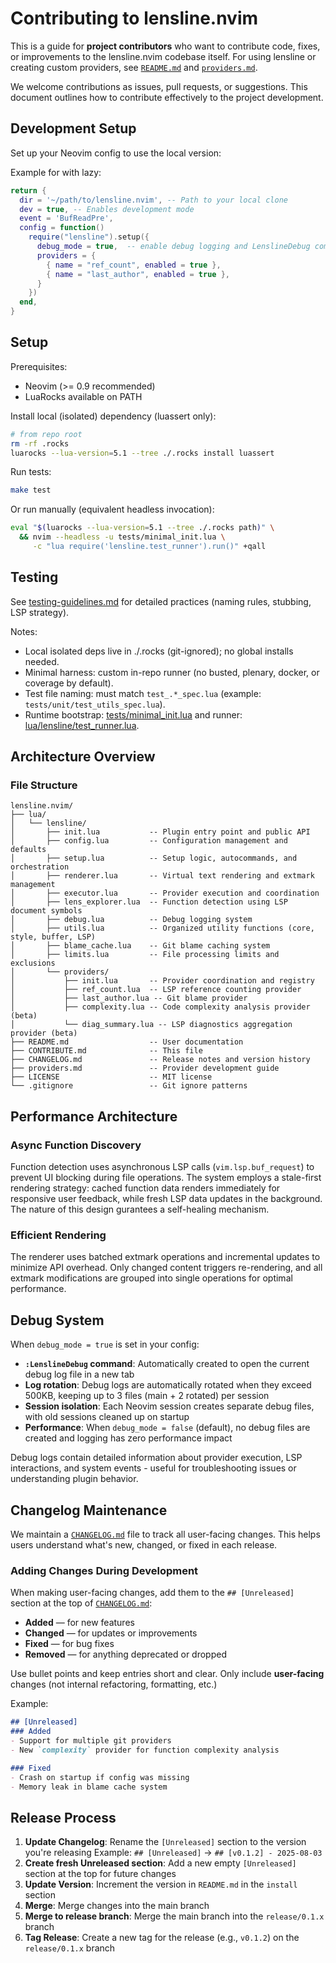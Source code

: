 # Contributing to lensline.nvim

This is a guide for **project contributors** who want to contribute code, fixes, or improvements to the lensline.nvim codebase itself. For using lensline or creating custom providers, see [`README.md`](README.md) and [`providers.md`](providers.md).

We welcome contributions as issues, pull requests, or suggestions. This document outlines how to contribute effectively to the project development.

## Development Setup

Set up your Neovim config to use the local version:

Example for with lazy:

```lua
return {
  dir = '~/path/to/lensline.nvim', -- Path to your local clone
  dev = true, -- Enables development mode
  event = 'BufReadPre',
  config = function()
    require("lensline").setup({
      debug_mode = true,  -- enable debug logging and LenslineDebug command
      providers = {
        { name = "ref_count", enabled = true },
        { name = "last_author", enabled = true },
      }
    })
  end,
}
```

## Setup

Prerequisites:
- Neovim (>= 0.9 recommended)
- LuaRocks available on PATH

Install local (isolated) dependency (luassert only):
```bash
# from repo root
rm -rf .rocks
luarocks --lua-version=5.1 --tree ./.rocks install luassert
```

Run tests:
```bash
make test
```

Or run manually (equivalent headless invocation):
```bash
eval "$(luarocks --lua-version=5.1 --tree ./.rocks path)" \
  && nvim --headless -u tests/minimal_init.lua \
     -c "lua require('lensline.test_runner').run()" +qall
```

## Testing

See [testing-guidelines.md](testing-guidelines.md:1) for detailed practices (naming rules, stubbing, LSP strategy).

Notes:
- Local isolated deps live in ./.rocks (git-ignored); no global installs needed.
- Minimal harness: custom in-repo runner (no busted, plenary, docker, or coverage by default).
- Test file naming: must match `test_.*_spec.lua` (example: `tests/unit/test_utils_spec.lua`).
- Runtime bootstrap: [tests/minimal_init.lua](tests/minimal_init.lua:1) and runner: [lua/lensline/test_runner.lua](lua/lensline/test_runner.lua:1).

## Architecture Overview

### File Structure

```
lensline.nvim/
├── lua/
│   └── lensline/
│       ├── init.lua           -- Plugin entry point and public API
│       ├── config.lua         -- Configuration management and defaults
│       ├── setup.lua          -- Setup logic, autocommands, and orchestration
│       ├── renderer.lua       -- Virtual text rendering and extmark management
│       ├── executor.lua       -- Provider execution and coordination
│       ├── lens_explorer.lua  -- Function detection using LSP document symbols
│       ├── debug.lua          -- Debug logging system
│       ├── utils.lua          -- Organized utility functions (core, style, buffer, LSP)
│       ├── blame_cache.lua    -- Git blame caching system
│       ├── limits.lua         -- File processing limits and exclusions
│       └── providers/
│           ├── init.lua       -- Provider coordination and registry
│           ├── ref_count.lua  -- LSP reference counting provider
│           ├── last_author.lua -- Git blame provider
│           ├── complexity.lua -- Code complexity analysis provider (beta)
│           └── diag_summary.lua -- LSP diagnostics aggregation provider (beta)
├── README.md                  -- User documentation
├── CONTRIBUTE.md              -- This file
├── CHANGELOG.md               -- Release notes and version history
├── providers.md               -- Provider development guide
├── LICENSE                    -- MIT license
└── .gitignore                 -- Git ignore patterns
```

## Performance Architecture

### Async Function Discovery
Function detection uses asynchronous LSP calls (`vim.lsp.buf_request`) to prevent UI blocking during file operations. The system employs a stale-first rendering strategy: cached function data renders immediately for responsive user feedback, while fresh LSP data updates in the background. The nature of this design gurantees a self-healing mechanism.

### Efficient Rendering
The renderer uses batched extmark operations and incremental updates to minimize API overhead. Only changed content triggers re-rendering, and all extmark modifications are grouped into single operations for optimal performance.

## Debug System

When `debug_mode = true` is set in your config:

- **`:LenslineDebug` command**: Automatically created to open the current debug log file in a new tab
- **Log rotation**: Debug logs are automatically rotated when they exceed 500KB, keeping up to 3 files (main + 2 rotated) per session
- **Session isolation**: Each Neovim session creates separate debug files, with old sessions cleaned up on startup
- **Performance**: When `debug_mode = false` (default), no debug files are created and logging has zero performance impact

Debug logs contain detailed information about provider execution, LSP interactions, and system events - useful for troubleshooting issues or understanding plugin behavior.

## Changelog Maintenance

We maintain a [`CHANGELOG.md`](CHANGELOG.md) file to track all user-facing changes. This helps users understand what's new, changed, or fixed in each release.

### Adding Changes During Development

When making user-facing changes, add them to the `## [Unreleased]` section at the top of [`CHANGELOG.md`](CHANGELOG.md):

- **Added** — for new features
- **Changed** — for updates or improvements
- **Fixed** — for bug fixes
- **Removed** — for anything deprecated or dropped

Use bullet points and keep entries short and clear. Only include **user-facing** changes (not internal refactoring, formatting, etc.)

Example:
```markdown
## [Unreleased]
### Added
- Support for multiple git providers
- New `complexity` provider for function complexity analysis

### Fixed
- Crash on startup if config was missing
- Memory leak in blame cache system
```

## Release Process

1. **Update Changelog**: Rename the `[Unreleased]` section to the version you're releasing
   Example: `## [Unreleased]` → `## [v0.1.2] - 2025-08-03`
2. **Create fresh Unreleased section**: Add a new empty `[Unreleased]` section at the top for future changes
3. **Update Version**: Increment the version in `README.md` in the `install` section
4. **Merge**: Merge changes into the main branch
5. **Merge to release branch**: Merge the main branch into the `release/0.1.x` branch
6. **Tag Release**: Create a new tag for the release (e.g., `v0.1.2`) on the `release/0.1.x` branch